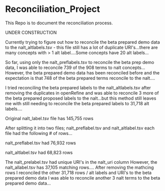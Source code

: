 # Reconciliation_Project


This Repo is to document the reconciliation process.

UNDER CONSTRUCTION

Currently trying to figure out how to reconcile the beta prepared demo data to the nalt_altlabels.tsv - this file still has a lot of duplicate URI's...there are many concepts with > 1 alt label....Some concepts have 20 alt labels...

So far, using only the nalt_preflabels.tsv to reconcile the beta prep demo data, I was able to reconcile 739 of the 908 terms to nalt concepts...
However, the beta prepared demo data has been reconciled before and the expectation is that 748 of the beta prepared terms reconcile to the nalt....

I tried reconciling the beta prepared labels to the nalt_altlabels.tsv after removing the duplicates in openRefine and was able to reconcile 3 more of the beta prepared proposed labels to the nalt...but this method still leaves me with still needing to reconcile the beta prepared labels to 31,718 alt labels....


Original nalt_label.tsv file has 145,755 rows

After splitting it into two files; nalt_preflabel.tsv and nalt_altlabel.tsv each file had the following # of rows...

nalt_preflabel.tsv had 76,932 rows

nalt_altlabel.tsv had 68,823 rows

The nalt_prelabel.tsv had unique URI's in the nalt_uri column
However, the nalt_allabel.tsv has 37,105 matching rows....
After removing the mathcing rows I reconciled the other 31,718 rows / alt labels and URI's to the beta prepared demo data 
I was able to reconcile another 3 nalt terms to the beta prepared demo data...

